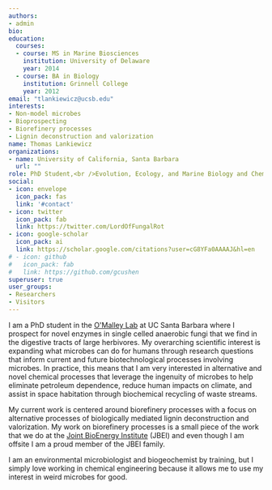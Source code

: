 ```yaml
---
authors:
- admin
bio:
education:
  courses:
  - course: MS in Marine Biosciences
    institution: University of Delaware
    year: 2014
  - course: BA in Biology
    institution: Grinnell College
    year: 2012
email: "tlankiewicz@ucsb.edu"
interests:
- Non-model microbes
- Bioprospecting 
- Biorefinery processes
- Lignin deconstruction and valorization
name: Thomas Lankiewicz
organizations:
- name: University of California, Santa Barbara
  url: ""
role: PhD Student,<br />Evolution, Ecology, and Marine Biology and Chemical Engineering
social:
- icon: envelope
  icon_pack: fas
  link: '#contact'
- icon: twitter
  icon_pack: fab
  link: https://twitter.com/LordOfFungalRot
- icon: google-scholar
  icon_pack: ai
  link: https://scholar.google.com/citations?user=cG8YFa0AAAAJ&hl=en
# - icon: github
#   icon_pack: fab
#   link: https://github.com/gcushen
superuser: true
user_groups:
- Researchers
- Visitors
---
```

I am a PhD student in the [O'Malley Lab](http://www.omalleylab.com/) at UC Santa Barbara where I prospect for novel enzymes in single celled anaerobic fungi that we find in the digestive tracts of large herbivores. My overarching scientific interest is expanding what microbes can do for humans through research questions that inform current and future biotechnological processes involving microbes. In practice, this means that I am very interested in alternative and novel chemical processes that leverage the ingenuity of microbes to help eliminate petroleum dependence, reduce human impacts on climate, and assist in space habitation through biochemical recycling of waste streams. 

My current work is centered around biorefinery processes with a focus on alternative processes of biologically mediated lignin deconstruction and valorization. My work on biorefinery processes is a small piece of the work that we do at the [Joint BioEnergy Institute](http://www.jbei.org) (JBEI) and even though I am offsite I am a proud member of the JBEI family. 

I am an environmental microbiologist and biogeochemist by training, but I simply love working in chemical engineering because it allows me to use my interest in weird microbes for good.
